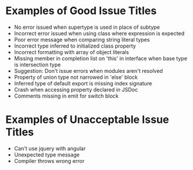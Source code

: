 # Examples of Good Issue Titles

 * No error issued when supertype is used in place of subtype
 * Incorrect error issued when using class where expression is expected
 * Poor error message when comparing string literal types
 * Incorrect type inferred to initialized class property
 * Incorrect formatting with array of object literals
 * Missing member in completion list on 'this' in interface when base type is intersection type
 * Suggestion: Don't issue errors when modules aren't resolved
 * Property of union type not narrowed in 'else' block
 * Inferred type of default export is missing index signature
 * Crash when accessing property declared in JSDoc
 * Comments missing in emit for switch block

# Examples of Unacceptable Issue Titles

 * Can't use jquery with angular
 * Unexpected type message
 * Compiler throws wrong error
